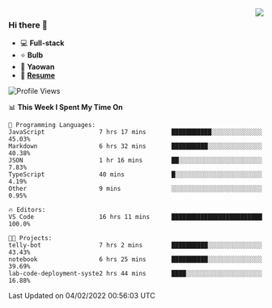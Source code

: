 <img align="right" src="https://github-readme-stats.vercel.app/api?username=LolipopJ&show_icons=true&count_private=true&hide_title=true&include_all_commits=true&theme=vue">

### Hi there 👋

- :computer: **Full-stack**
- :star: **Bulb**
- :pill: **Yaowan**
- :milky_way: [**Resume**](https://cdn.jsdelivr.net/gh/lolipopj/resume/export/resume-en.pdf)

<!--START_SECTION:waka-->
![Profile Views](http://img.shields.io/badge/Profile%20Views-3-blue)

📊 **This Week I Spent My Time On** 

```text
💬 Programming Languages: 
JavaScript               7 hrs 17 mins       ███████████░░░░░░░░░░░░░░   45.03% 
Markdown                 6 hrs 32 mins       ██████████░░░░░░░░░░░░░░░   40.38% 
JSON                     1 hr 16 mins        ██░░░░░░░░░░░░░░░░░░░░░░░   7.83% 
TypeScript               40 mins             █░░░░░░░░░░░░░░░░░░░░░░░░   4.19% 
Other                    9 mins              ░░░░░░░░░░░░░░░░░░░░░░░░░   0.95%

🔥 Editors: 
VS Code                  16 hrs 11 mins      █████████████████████████   100.0%

🐱‍💻 Projects: 
telly-bot                7 hrs 2 mins        ██████████░░░░░░░░░░░░░░░   43.43% 
notebook                 6 hrs 25 mins       ██████████░░░░░░░░░░░░░░░   39.69% 
lab-code-deployment-syste2 hrs 44 mins       ████░░░░░░░░░░░░░░░░░░░░░   16.88%

```


 Last Updated on 04/02/2022 00:56:03 UTC
<!--END_SECTION:waka-->
